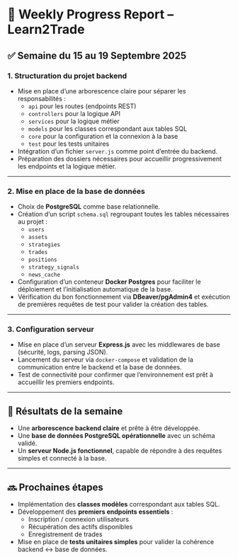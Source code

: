 # 📄 Weekly Progress Report – Learn2Trade

## ✅ Semaine du 15 au 19 Septembre 2025

### 1. Structuration du projet backend
- Mise en place d’une arborescence claire pour séparer les responsabilités :  
  - `api` pour les routes (endpoints REST)  
  - `controllers` pour la logique API  
  - `services` pour la logique métier  
  - `models` pour les classes correspondant aux tables SQL  
  - `core` pour la configuration et la connexion à la base  
  - `test` pour les tests unitaires  
- Intégration d’un fichier `server.js` comme point d’entrée du backend.  
- Préparation des dossiers nécessaires pour accueillir progressivement les endpoints et la logique métier.  

---

### 2. Mise en place de la base de données
- Choix de **PostgreSQL** comme base relationnelle.  
- Création d’un script `schema.sql` regroupant toutes les tables nécessaires au projet :  
  - `users`  
  - `assets`  
  - `strategies`  
  - `trades`  
  - `positions`  
  - `strategy_signals`  
  - `news_cache`  
- Configuration d’un conteneur **Docker Postgres** pour faciliter le déploiement et l’initialisation automatique de la base.  
- Vérification du bon fonctionnement via **DBeaver/pgAdmin4** et exécution de premières requêtes de test pour valider la création des tables.  

---

### 3. Configuration serveur
- Mise en place d’un serveur **Express.js** avec les middlewares de base (sécurité, logs, parsing JSON).  
- Lancement du serveur via `docker-compose` et validation de la communication entre le backend et la base de données.  
- Test de connectivité pour confirmer que l’environnement est prêt à accueillir les premiers endpoints.  

---

## 🎯 Résultats de la semaine
- Une **arborescence backend claire** et prête à être développée.  
- Une **base de données PostgreSQL opérationnelle** avec un schéma validé.  
- Un **serveur Node.js fonctionnel**, capable de répondre à des requêtes simples et connecté à la base.  

---

## 🔜 Prochaines étapes
- Implémentation des **classes modèles** correspondant aux tables SQL.  
- Développement des **premiers endpoints essentiels** :  
  - Inscription / connexion utilisateurs  
  - Récupération des actifs disponibles  
  - Enregistrement de trades  
- Mise en place de **tests unitaires simples** pour valider la cohérence backend ↔ base de données.  
